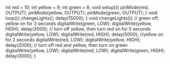 int red = 10;
int yellow = 9;
int green = 8;
void setup(){
    pinMode(red, OUTPUT);
    pinMode(yellow, OUTPUT);
    pinMode(green, OUTPUT);
}
void loop(){
    changeLights();
    delay(15000);
}
void changeLights(){
    // green off, yellow on for 3 seconds
    digitalWrite(green, LOW);
    digitalWrite(yellow, HIGH);
    delay(3000);
    // turn off yellow, then turn red on for 5 seconds
    digitalWrite(yellow, LOW);
    digitalWrite(red, HIGH);
    delay(5000);
    //yellow on for 2 seconds 
    digitalWrite(red, LOW);
    digitalWrite(yellow, HIGH);
    delay(2000);
    // turn off red and yellow, then turn on green
    digitalWrite(yellow, LOW);
    digitalWrite(red, LOW);
    digitalWrite(green, HIGH);
    delay(3000);
}
